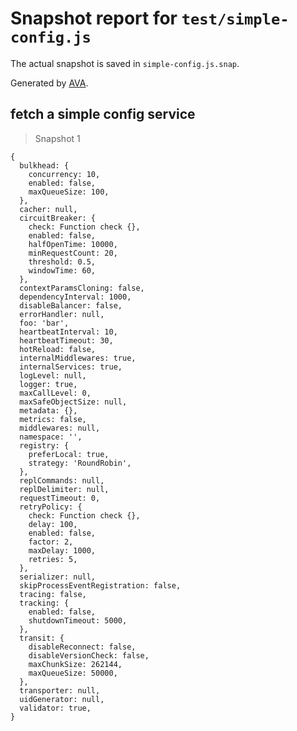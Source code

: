 # Snapshot report for `test/simple-config.js`

The actual snapshot is saved in `simple-config.js.snap`.

Generated by [AVA](https://avajs.dev).

## fetch a simple config service

> Snapshot 1

    {
      bulkhead: {
        concurrency: 10,
        enabled: false,
        maxQueueSize: 100,
      },
      cacher: null,
      circuitBreaker: {
        check: Function check {},
        enabled: false,
        halfOpenTime: 10000,
        minRequestCount: 20,
        threshold: 0.5,
        windowTime: 60,
      },
      contextParamsCloning: false,
      dependencyInterval: 1000,
      disableBalancer: false,
      errorHandler: null,
      foo: 'bar',
      heartbeatInterval: 10,
      heartbeatTimeout: 30,
      hotReload: false,
      internalMiddlewares: true,
      internalServices: true,
      logLevel: null,
      logger: true,
      maxCallLevel: 0,
      maxSafeObjectSize: null,
      metadata: {},
      metrics: false,
      middlewares: null,
      namespace: '',
      registry: {
        preferLocal: true,
        strategy: 'RoundRobin',
      },
      replCommands: null,
      replDelimiter: null,
      requestTimeout: 0,
      retryPolicy: {
        check: Function check {},
        delay: 100,
        enabled: false,
        factor: 2,
        maxDelay: 1000,
        retries: 5,
      },
      serializer: null,
      skipProcessEventRegistration: false,
      tracing: false,
      tracking: {
        enabled: false,
        shutdownTimeout: 5000,
      },
      transit: {
        disableReconnect: false,
        disableVersionCheck: false,
        maxChunkSize: 262144,
        maxQueueSize: 50000,
      },
      transporter: null,
      uidGenerator: null,
      validator: true,
    }

